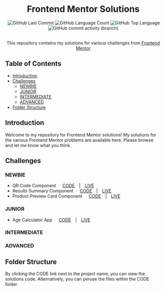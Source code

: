 <h1 align="center">Frontend Mentor Solutions</h1>
<div align="center">
  <img alt="" src="https://img.shields.io/github/repo-size/spudoodle/frontendmentor" />
  <img alt="GitHub Last Commit" src="https://img.shields.io/github/last-commit/spudoodle/frontendmentor" />
  <img alt="GitHub Language Count" src="https://img.shields.io/github/languages/count/spudoodle/frontendmentor?color=red" />
  <img alt="GitHub Top Language" src="https://img.shields.io/github/languages/top/spudoodle/frontendmentor" />
  <img alt="GitHub commit activity (branch)" src="https://img.shields.io/github/commit-activity/t/spudoodle/frontendmentor?color=green">
</div>
<br>
<p align="center">This repository contains my solutions for various challenges from <a href="https://www.frontendmentor.io">Frontend Mentor</a></p>

## Table of Contents

- [Introduction](#introduction)
- [Challenges](#challenges)
  - [NEWBIE](#newbie)
  - [JUNIOR](#junior)
  - [INTERMEDIATE](#intermediate)
  - [ADVANCED](#advanced)
- [Folder Structure](#folder-structure)

## Introduction

Welcome to my repository for Frontend Mentor solutions! My solutions for the various Frontend Mentor problems are available here. Please browse and let me know what you think.

## Challenges

### NEWBIE

- QR Code Component&ensp;&ensp;&ensp;[CODE](https://github.com/spudoodle/frontendmentor/tree/main/CODE/NEWBIE/qr-code-component)&ensp;&ensp;|&ensp;&ensp;[LIVE](https://achal-socials.vercel.app/github/frontendmentor/newbie/qr-code-component/)
- Results Summary Component&ensp;&ensp;&ensp;[CODE](https://github.com/spudoodle/frontendmentor/tree/main/CODE/NEWBIE/results-summary-component)&ensp;&ensp;|&ensp;&ensp;[LIVE](https://achal-socials.vercel.app/github/frontendmentor/newbie/results-summary-component/)
- Product Preview Card Component&ensp;&ensp;&ensp;[CODE](https://github.com/spudoodle/frontendmentor/tree/main/CODE/NEWBIE/product-preview-card-component)&ensp;&ensp;|&ensp;&ensp;[LIVE](https://achal-socials.vercel.app/github/frontendmentor/newbie/product-preview-card-component/)

### JUNIOR

- Age Calculator App&ensp;&ensp;&ensp;[CODE](https://github.com/spudoodle/frontendmentor/tree/main/CODE/JUNIOR/age-calculator-app)&ensp;&ensp;|&ensp;&ensp;[LIVE](https://achal-socials.vercel.app/github/frontendmentor/junior/age-calculator-app/)

### INTERMEDIATE

### ADVANCED

## Folder Structure

By clicking the CODE link next to the project name, you can view the solutions code. Alternatively, you can peruse the files within the CODE folder.
